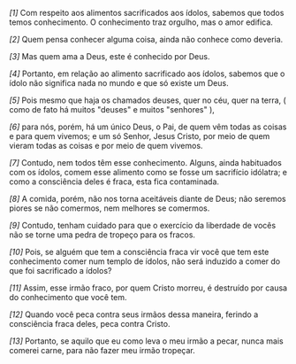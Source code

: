 *[1]* Com respeito aos alimentos sacrificados aos ídolos, sabemos que todos temos conhecimento. O conhecimento traz orgulho, mas o amor edifica.

*[2]* Quem pensa conhecer alguma coisa, ainda não conhece como deveria.

*[3]* Mas quem ama a Deus, este é conhecido por Deus.

*[4]* Portanto, em relação ao alimento sacrificado aos ídolos, sabemos que o ídolo não significa nada no mundo e que só existe um Deus.

*[5]* Pois mesmo que haja os chamados deuses, quer no céu, quer na terra, ( como de fato há muitos "deuses" e muitos "senhores" ),

*[6]* para nós, porém, há um único Deus, o Pai, de quem vêm todas as coisas e para quem vivemos; e um só Senhor, Jesus Cristo, por meio de quem vieram todas as coisas e por meio de quem vivemos.

*[7]* Contudo, nem todos têm esse conhecimento. Alguns, ainda habituados com os ídolos, comem esse alimento como se fosse um sacrifício idólatra; e como a consciência deles é fraca, esta fica contaminada.

*[8]* A comida, porém, não nos torna aceitáveis diante de Deus; não seremos piores se não comermos, nem melhores se comermos.

*[9]* Contudo, tenham cuidado para que o exercício da liberdade de vocês não se torne uma pedra de tropeço para os fracos.

*[10]* Pois, se alguém que tem a consciência fraca vir você que tem este conhecimento comer num templo de ídolos, não será induzido a comer do que foi sacrificado a ídolos?

*[11]* Assim, esse irmão fraco, por quem Cristo morreu, é destruído por causa do conhecimento que você tem.

*[12]* Quando você peca contra seus irmãos dessa maneira, ferindo a consciência fraca deles, peca contra Cristo.

*[13]* Portanto, se aquilo que eu como leva o meu irmão a pecar, nunca mais comerei carne, para não fazer meu irmão tropeçar.

